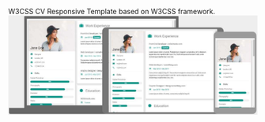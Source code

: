 W3CSS CV Responsive Template based on  W3CSS framework.
![screenshot](images/w3css-cv-screenshot.jpg)
